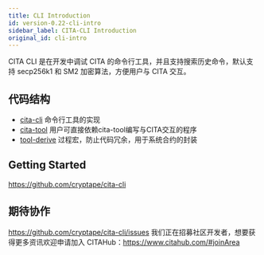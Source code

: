 ```yaml
---
title: CLI Introduction
id: version-0.22-cli-intro
sidebar_label: CITA-CLI Introduction
original_id: cli-intro
---
```

CITA CLI 是在开发中调试 CITA 的命令行工具，并且支持搜索历史命令，默认支持 secp256k1 和 SM2 加密算法，方便用户与 CITA 交互。

## 代码结构

* [cita-cli](https://github.com/cryptape/cita-cli/tree/master/cita-cli) 命令行工具的实现
* [cita-tool](https://github.com/cryptape/cita-cli/tree/master/cita-tool) 用户可直接依赖cita-tool编写与CITA交互的程序
* [tool-derive](https://github.com/cryptape/cita-cli/tree/master/tool-derive) 过程宏，防止代码冗余，用于系统合约的封装

## Getting Started

https://github.com/cryptape/cita-cli

## 期待协作

https://github.com/cryptape/cita-cli/issues 我们正在招募社区开发者，想要获得更多资讯欢迎申请加入 CITAHub：https://www.citahub.com/#joinArea